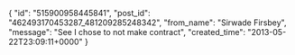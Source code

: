 {
   "id": "515900958445841",
   "post_id": "462493170453287_481209285248342",
   "from_name": "Sirwade Firsbey",
   "message": "See I chose to not make contract",
   "created_time": "2013-05-22T23:09:11+0000"
 }
